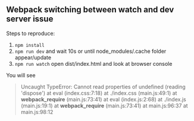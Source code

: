 ## Webpack switching between watch and dev server issue

Steps to reproduce:
1. `npm install`
2. `npm run dev` and wait 10s or until node_modules/.cache folder appear/update
3. `npm run watch` open dist/index.html and look at browser console

You will see 
>Uncaught TypeError: Cannot read properties of undefined (reading 'dispose')
at eval (index.css:7:18)
at ./index.css (main.js:49:1)
at __webpack_require__ (main.js:73:41)
at eval (index.js:2:68)
at ./index.js (main.js:19:1)
at __webpack_require__ (main.js:73:41)
at main.js:96:37
at main.js:98:12